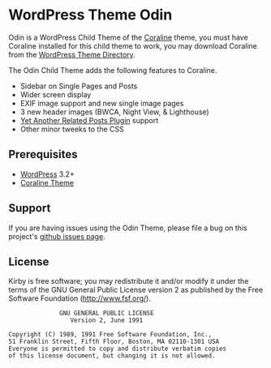 # WordPress Theme Odin

Odin is a WordPress Child Theme of the [Coraline](http://theme.wordpress.com/themes/coraline/) theme, you must have Coraline installed for this child theme to work, you may download Coraline from the [WordPress Theme Directory](http://wordpress.org/extend/themes/coraline).

The Odin Child Theme adds the following features to Coraline.

* Sidebar on Single Pages and Posts
* Wider screen display
* EXIF image support and new single image pages
* 3 new header images (BWCA, Night View, & Lighthouse)
* [Yet Another Related Posts Plugin](http://wordpress.org/extend/plugins/yet-another-related-posts-plugin/) support
* Other minor tweeks to the CSS

## Prerequisites
* [WordPress](http://wordpress.org/) 3.2+
* [Coraline Theme](http://wordpress.org/extend/themes/coraline)

## Support
If you are having issues using the Odin Theme, please file a bug on this project's [github issues page](https://github.com/mattrude/wp-theme-odin/issues).

## License
Kirby is free software; you may redistribute it and/or modify it under the terms of the GNU General Public License version 2 as published by the Free Software Foundation (http://www.fsf.org/).

                  GNU GENERAL PUBLIC LICENSE
                     Version 2, June 1991
    
    Copyright (C) 1989, 1991 Free Software Foundation, Inc.,
    51 Franklin Street, Fifth Floor, Boston, MA 02110-1301 USA
    Everyone is permitted to copy and distribute verbatim copies
    of this license document, but changing it is not allowed.

